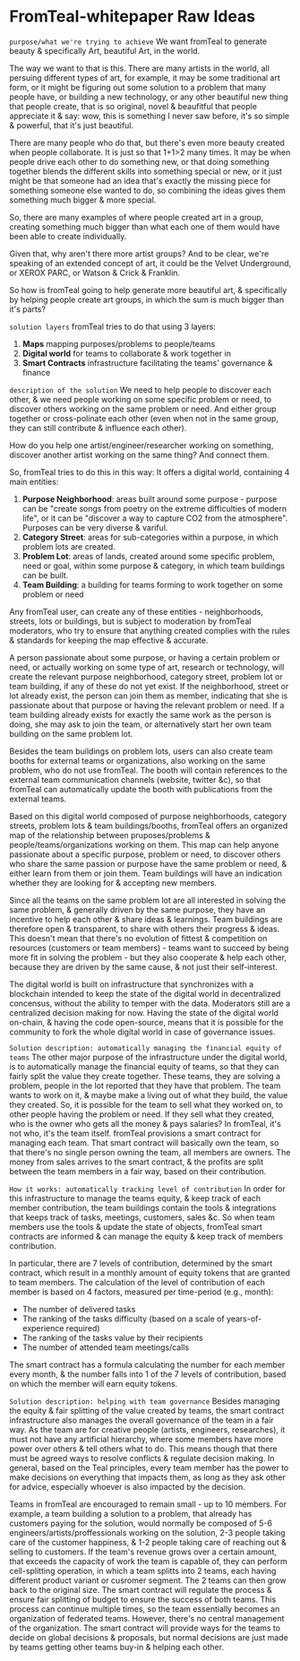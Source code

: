 # FromTeal-whitepaper Raw Ideas

```purpose/what we're trying to achieve```
We want fromTeal to generate beauty & specifically Art, beautiful Art, in the world.

The way we want to that is this. 
There are many artists in the world, all persuing different types of art, for example, it may be some traditional art form, or it might be figuring out some solution to a problem that many people have, or building a new technology, 
or any other beautiful new thing that people create, that is so original, novel & beaufitful that people appreciate it & say: 
wow, this is something I never saw before, it's so simple & powerful, that it's just beautiful.

There are many people who do that, but there's even more beauty created when people collaborate.
It is just so that 1+1>2 many times. It may be when people drive each other to do something new, 
or that doing something together blends the different skills into something special or new,
or it just might be that someone had an idea that's exactly the missing piece for something someone else wanted to do,
so combining the ideas gives them something much bigger & more special.

So, there are many examples of where people created art in a group, creating something much bigger than what each one of them would have been able to create individually.

Given that, why aren't there more artist groups? And to be clear, we're speaking of an extended concept of art, it could be the Velvet Underground, or XEROX PARC, or Watson & Crick & Franklin.

So how is fromTeal going to help generate more beautiful art, & specifically by helping people create art groups, in which the sum is much bigger than it's parts?

```solution layers```
fromTeal tries to do that using 3 layers:
1. **Maps** mapping purposes/problems to people/teams
2. **Digital world** for teams to collaborate & work together in
3. **Smart Contracts** infrastructure facilitating the teams' governance & finance


```description of the solution```
We need to help people to discover each other, & we need people working on some specific problem or need, to discover others working on the same problem or need.
And either group together or cross-polinate each other (even when not in the same group, they can still contribute & influence each other).

How do you help one artist/engineer/researcher working on something, discover another artist working on the same thing? And connect them.



So, fromTeal tries to do this in this way:
It offers a digital world, containing 4 main entities:
1. **Purpose Neighborhood**: areas built around some purpose - purpose can be "create songs from poetry on the extreme difficulties of modern life", or it can be "discover a way to capture CO2 from the atmosphere". Purposes can be very diverse & variful.
2. **Category Street**: areas for sub-categories within a purpose, in which problem lots are created.
3. **Problem Lot**: areas of lands, created around some specific problem, need or goal, within some purpose & category, in which team buildings can be built.
4. **Team Building**: a building for teams forming to work together on some problem or need

Any fromTeal user, can create any of these entities - neighborhoods, streets, lots or buildings, but is subject to moderation by fromTeal moderators, who try to ensure that anything created complies with the rules & standards for keeping the map effective & accurate.

A person passionate about some purpose, or having a certain problem or need, or actually working on some type of art, research or technology, will create the relevant purpose neighborhood, category street, problem lot or team building, if any of these do not yet exist. If the neighborhood, street or lot already exist, the person can join them as member, indicating that she is passionate about that purpose or having the relevant problem or need. If a team building already exists for exactly the same work as the person is doing, she may ask to join the team, or alternatively start her own team building on the same problem lot.

Besides the team buildings on problem lots, users can also create team booths for external teams or organizations, also working on the same problem, who do not use fromTeal. The booth will contain references to the external team communication channels (website, twitter &c), so that fromTeal can automatically update the booth with publications from the external teams.

Based on this digital world composed of purpose neighborhoods, category streets, problem lots & team buildings/booths, fromTeal offers an organized map of the relationship between pruposes/problems & people/teams/organizations working on them. This map can help anyone passionate about a specific purpose, problem or need, to discover others who share the same passion or purpose have the same problem or need, & either learn from them or join them. Team buildings will have an indication whether they are looking for & accepting new members. 

Since all the teams on the same problem lot are all interested in solving the same problem, & generally driven by the same purpose, they have an incentive to help each other & share ideas & learnings. Team buildings are therefore open & transparent, to share with others their progress & ideas. This doesn't mean that there's no evolution of fittest & competition on resources (customers or team members) - teams want to succeed by being more fit in solving the problem - but they also cooperate & help each other, because they are driven by the same cause, & not just their self-interest.

The digital world is built on infrastructure that synchronizes with a blockchain intended to keep the state of the digital world in decentralized concensus, without the ability to temper with the data. Moderators still are a centralized decision making for now. Having the state of the digital world on-chain, & having the code open-source, means that it is possible for the community to fork the whole digital world in case of governance issues.

```Solution description: automatically managing the financial equity of teams```
The other major purpose of the infrastructure under the digital world, is to automatically manage the financial equity of teams, so that they can fairly split the value they create together. These teams, they are solving a problem, people in the lot reported that they have that problem. The team wants to work on it, & maybe make a living out of what they build, the value they created. So, it is possible for the team to sell what they worked on, to other people having the problem or need. If they sell what they created, who is the owner who gets all the money & pays salaries? In fromTeal, it's not who, it's the team itself. fromTeal provisions a smart contract for managing each team. That smart contract will basically own the team, so that there's no single person owning the team, all members are owners. The money from sales arrives to the smart contract, & the profits are split between the team members in a fair way, based on their contribution.

```How it works: automatically tracking level of contribution```
In order for this infrastructure to manage the teams equity, & keep track of each member contribution, the team buildings contain the tools & integrations that keeps track of tasks, meetings, customers, sales &c. So when team members use the tools & update the state of objects, fromTeal smart contracts are informed & can manage the equity & keep track of members contribution.

In particular, there are 7 levels of contribution, determined by the smart contract, which result in a monthly amount of equity tokens that are granted to team members. The calculation of the level of contribution of each member is based on 4 factors, measured per time-period (e.g., month):
* The number of delivered tasks
* The ranking of the tasks difficulty (based on a scale of years-of-experience required)
* The ranking of the tasks value by their recipients
* The number of attended team meetings/calls

The smart contract has a formula calculating the number for each member every month, & the number falls into 1 of the 7 levels of contribution, based on which the member will earn equity tokens.


```Solution description: helping with team governance```
Besides managing the equity & fair splitting of the value created by teams, the smart contract infrastructure also manages the overall governance of the team in a fair way. As the team are for creative people (artists, engineers, researches), it must not have any artificial hierarchy, where some members have more power over others & tell others what to do. This means though that there must be agreed ways to resolve conflicts & regulate decision making. In general, based on the Teal principles, every team member has the power to make decisions on everything that impacts them, as long as they ask other for advice, especially whoever is also impacted by the decision.

Teams in fromTeal are encouraged to remain small - up to 10 members. For example, a team building a solution to a problem, that already has customers paying for the solution, would normally be composed of 5-6 engineers/artists/proffessionals working on the solution, 2-3 people taking care of the customer happiness, & 1-2 people taking care of reaching out & selling to customers. If the team's revenue grows over a certain amount, that exceeds the capacity of work the team is capable of, they can perform cell-splitting operation, in which a team splitts into 2 teams, each having different product variant or cusromer segment. The 2 teams can then grow back to the original size. The smart contract will regulate the process & ensure fair splitting of budget to ensure the success of both teams. This process can continue multiple times, so the team essentially becomes an organization of federated teams. However, there's no central management of the organization. The smart contract will provide ways for the teams to decide on global decisions & proposals, but normal decisions are just made by teams getting other teams buy-in & helping each other.

